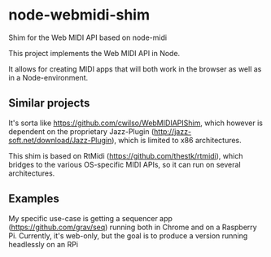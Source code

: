 # node-webmidi-shim
Shim for the Web MIDI API based on node-midi

This project implements the Web MIDI API in Node.

It allows for creating MIDI apps that will both work in the browser as well as in a Node-environment. 

Similar projects
---
It's sorta like https://github.com/cwilso/WebMIDIAPIShim, which however is dependent on the proprietary Jazz-Plugin (http://jazz-soft.net/download/Jazz-Plugin), which is limited to x86 architectures.

This shim is based on RtMidi (https://github.com/thestk/rtmidi), which bridges to the various OS-specific MIDI APIs, so it can run on several architectures. 

Examples
---
My specific use-case is getting a sequencer app (https://github.com/grav/seq) running both in Chrome and on a Raspberry Pi. Currently, it's web-only, but the goal is to produce a version running headlessly on an RPi

